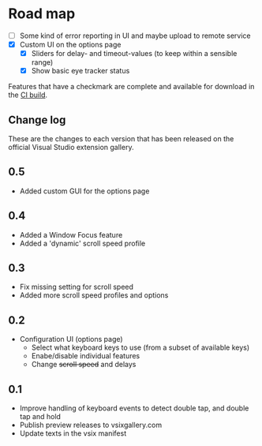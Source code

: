 # Road map

- [ ] Some kind of error reporting in UI and maybe upload to remote service
- [x] Custom UI on the options page
  - [x] Sliders for delay- and timeout-values (to keep within a sensible range)
  - [x] Show basic eye tracker status

Features that have a checkmark are complete and available for
download in the
[CI build](http://vsixgallery.com/extension/65bd244c-48a0-46af-953a-0fb433e5343d/).

## Change log

These are the changes to each version that has been released
on the official Visual Studio extension gallery.

## 0.5

- Added custom GUI for the options page

## 0.4

- Added a Window Focus feature
- Added a 'dynamic' scroll speed profile

## 0.3

- Fix missing setting for scroll speed
- Added more scroll speed profiles and options

## 0.2

- Configuration UI (options page)
  - Select what keyboard keys to use (from a subset of available keys)
  - Enabe/disable individual features
  - Change ~~scroll speed~~ and delays

## 0.1

- Improve handling of keyboard events to detect double tap, and double tap and hold
- Publish preview releases to vsixgallery.com
- Update texts in the vsix manifest
